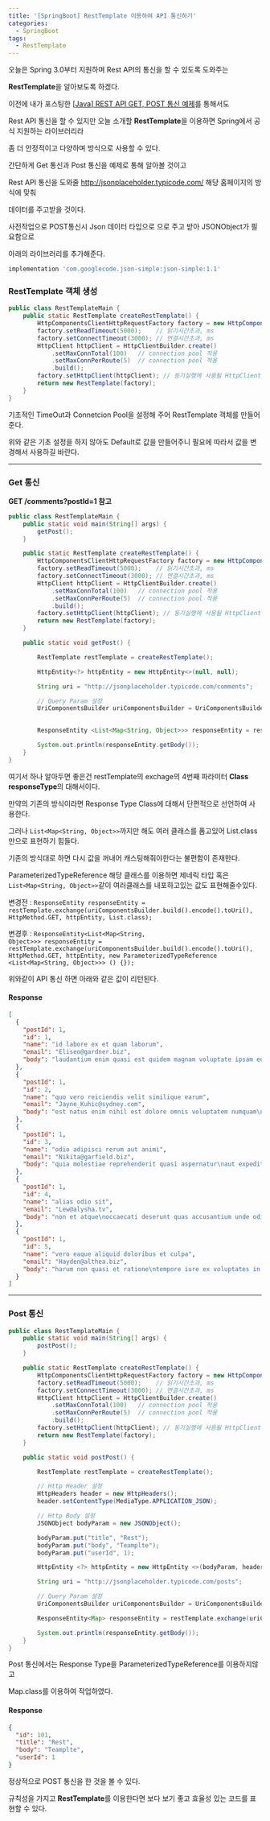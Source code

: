 ```yaml
---
title: '[SpringBoot] RestTemplate 이용하여 API 통신하기'
categories:
  - SpringBoot
tags:
  - RestTemplate
---
```


오늘은 Spring 3.0부터 지원하며 Rest API의 통신을 할 수 있도록 도와주는

**RestTemplate**을 알아보도록 하겠다.

이전에 내가 포스팅한 [[Java] REST API GET, POST 통신 예제](https://inseok9068.github.io/java/java-rest-ful/)를 통해서도

Rest API 통신을 할 수 있지만 오늘 소개할 **RestTemplate**을 이용하면 Spring에서 공식 지원하는 라이브러리라

좀 더 안정적이고 다양하며 방식으로 사용할 수 있다.

간단하게 Get 통신과 Post 통신을 예제로 통해 알아볼 것이고

Rest API 통신을 도와줄 <http://jsonplaceholder.typicode.com/> 해당 홈페이지의 방식에 맞춰

데이터를 주고받을 것이다.

사전작업으로 POST통신시 Json 데이터 타입으로 으로 주고 받아 JSONObject가 필요함으로

아래의 라이브러리를 추가해준다.

```gradle
implementation 'com.googlecode.json-simple:json-simple:1.1'
```

### RestTemplate 객체 생성

```java
public class RestTemplateMain {
    public static RestTemplate createRestTemplate() {
        HttpComponentsClientHttpRequestFactory factory = new HttpComponentsClientHttpRequestFactory();
        factory.setReadTimeout(5000);    // 읽기시간초과, ms
        factory.setConnectTimeout(3000); // 연결시간초과, ms
        HttpClient httpClient = HttpClientBuilder.create()
            .setMaxConnTotal(100)   // connection pool 적용
            .setMaxConnPerRoute(5)  // connection pool 적용
            .build();
        factory.setHttpClient(httpClient); // 동기실행에 사용될 HttpClient 세팅
        return new RestTemplate(factory);
    }
}
```

기초적인 TimeOut과 Connetcion Pool을 설정해 주어 RestTemplate 객체를 만들어준다.

위와 같은 기초 설정을 하지 않아도 Default로 값을 만들어주니 필요에 따라서 값을 변경해서 사용하길 바란다.

---

### Get 통신

**GET /comments?postId=1 참고**

```java
public class RestTemplateMain {
    public static void main(String[] args) {
        getPost();
    }

    public static RestTemplate createRestTemplate() {
        HttpComponentsClientHttpRequestFactory factory = new HttpComponentsClientHttpRequestFactory();
        factory.setReadTimeout(5000);    // 읽기시간초과, ms
        factory.setConnectTimeout(3000); // 연결시간초과, ms
        HttpClient httpClient = HttpClientBuilder.create()
            .setMaxConnTotal(100)   // connection pool 적용
            .setMaxConnPerRoute(5)  // connection pool 적용
            .build();
        factory.setHttpClient(httpClient); // 동기실행에 사용될 HttpClient 세팅
        return new RestTemplate(factory);
    }

    public static void getPost() {

        RestTemplate restTemplate = createRestTemplate();

        HttpEntity<?> httpEntity = new HttpEntity<>(null, null);

        String uri = "http://jsonplaceholder.typicode.com/comments";

        // Query Param 설정
        UriComponentsBuilder uriComponentsBuilder = UriComponentsBuilder.fromHttpUrl(uri)
                                                                        .queryParam("postId", 1);

        ResponseEntity <List<Map<String, Object>>> responseEntity = restTemplate.exchange(uriComponentsBuilder.build().encode().toUri(), HttpMethod.GET, httpEntity, new ParameterizedTypeReference <List<Map<String, Object>>> () {});

        System.out.println(responseEntity.getBody());
    }
}
```

여기서 하나 알아두면 좋은건 restTemplate의 exchage의 4번째 파라미터 **Class<Map> responseType**의 대해서이다.

만약의 기존의 방식이라면 Response Type Class에 대해서 단편적으로 선언하여 사용한다.

그러나 <code>List<Map<String, Object>></code>까지만 해도 여러 클래스를 품고있어 List.class만으로 표현하기 힘들다.

기존의 방식대로 하면 다시 값을 꺼내어 캐스팅해줘야한다는 불편함이 존재한다.

ParameterizedTypeReference 해당 클래스를 이용하면 제네릭 타입 혹은 <code>List<Map<String, Object>></code>같이 여러클래스를 내포하고있는 값도 표현해줄수있다.

변경전 : <code>ResponseEntity<List> responseEntity = restTemplate.exchange(uriComponentsBuilder.build().encode().toUri(), HttpMethod.GET, httpEntity, List.class);</code>

변경후 : <code>ResponseEntity<List<Map<String, Object>>> responseEntity = restTemplate.exchange(uriComponentsBuilder.build().encode().toUri(), HttpMethod.GET, httpEntity, new ParameterizedTypeReference <List<Map<String, Object>>> () {});</code>

위와같이 API 통신 하면 아래와 같은 값이 리턴된다.

#### Response

```json
[
  {
    "postId": 1,
    "id": 1,
    "name": "id labore ex et quam laborum",
    "email": "Eliseo@gardner.biz",
    "body": "laudantium enim quasi est quidem magnam voluptate ipsam eos\ntempora quo necessitatibus\ndolor quam autem quasi\nreiciendis et nam sapiente accusantium"
  },
  {
    "postId": 1,
    "id": 2,
    "name": "quo vero reiciendis velit similique earum",
    "email": "Jayne_Kuhic@sydney.com",
    "body": "est natus enim nihil est dolore omnis voluptatem numquam\net omnis occaecati quod ullam at\nvoluptatem error expedita pariatur\nnihil sint nostrum voluptatem reiciendis et"
  },
  {
    "postId": 1,
    "id": 3,
    "name": "odio adipisci rerum aut animi",
    "email": "Nikita@garfield.biz",
    "body": "quia molestiae reprehenderit quasi aspernatur\naut expedita occaecati aliquam eveniet laudantium\nomnis quibusdam delectus saepe quia accusamus maiores nam est\ncum et ducimus et vero voluptates excepturi deleniti ratione"
  },
  {
    "postId": 1,
    "id": 4,
    "name": "alias odio sit",
    "email": "Lew@alysha.tv",
    "body": "non et atque\noccaecati deserunt quas accusantium unde odit nobis qui voluptatem\nquia voluptas consequuntur itaque dolor\net qui rerum deleniti ut occaecati"
  },
  {
    "postId": 1,
    "id": 5,
    "name": "vero eaque aliquid doloribus et culpa",
    "email": "Hayden@althea.biz",
    "body": "harum non quasi et ratione\ntempore iure ex voluptates in ratione\nharum architecto fugit inventore cupiditate\nvoluptates magni quo et"
  }
]
```

---

### Post 통신

```java
public class RestTemplateMain {
    public static void main(String[] args) {
        postPost();
    }

    public static RestTemplate createRestTemplate() {
        HttpComponentsClientHttpRequestFactory factory = new HttpComponentsClientHttpRequestFactory();
        factory.setReadTimeout(5000);    // 읽기시간초과, ms
        factory.setConnectTimeout(3000); // 연결시간초과, ms
        HttpClient httpClient = HttpClientBuilder.create()
            .setMaxConnTotal(100)   // connection pool 적용
            .setMaxConnPerRoute(5)  // connection pool 적용
            .build();
        factory.setHttpClient(httpClient); // 동기실행에 사용될 HttpClient 세팅
        return new RestTemplate(factory);
    }

    public static void postPost() {

        RestTemplate restTemplate = createRestTemplate();

        // Http Header 설정
        HttpHeaders header = new HttpHeaders();
        header.setContentType(MediaType.APPLICATION_JSON);

        // Http Body 설정
        JSONObject bodyParam = new JSONObject();

        bodyParam.put("title", "Rest");
        bodyParam.put("body", "Teamplte");
        bodyParam.put("userId", 1);

        HttpEntity <?> httpEntity = new HttpEntity <>(bodyParam, header);

        String uri = "http://jsonplaceholder.typicode.com/posts";

        // Query Param 설정
        UriComponentsBuilder uriComponentsBuilder = UriComponentsBuilder.fromHttpUrl(uri);

        ResponseEntity<Map> responseEntity = restTemplate.exchange(uriComponentsBuilder.build().encode().toUri(), HttpMethod.POST, httpEntity, Map.class);

        System.out.println(responseEntity.getBody());
    }
}
```

Post 통신에서는 Response Type을 ParameterizedTypeReference를 이용하지않고

Map.class를 이용하여 작업하였다.

#### Response

```json
{
  "id": 101,
  "title": "Rest",
  "body": "Teamplte",
  "userId": 1
}
```

정상적으로 POST 통신을 한 것을 볼 수 있다.

규칙성을 가지고 **RestTemplate**를 이용한다면 보다 보기 좋고 효율성 있는 코드를 표현할 수 있다.
